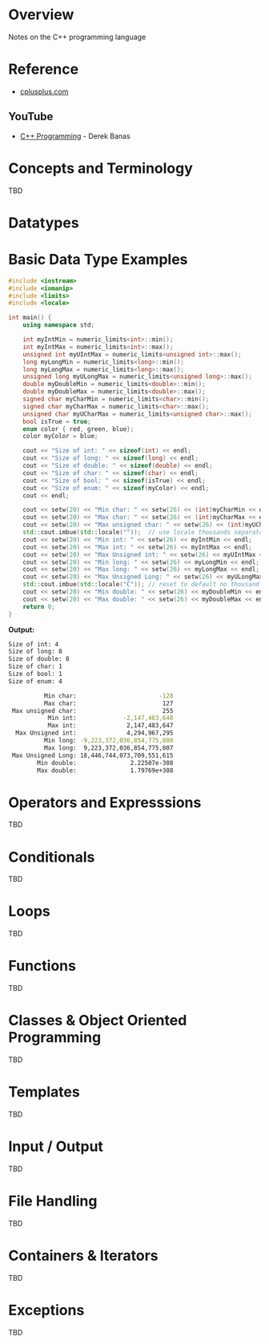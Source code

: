 # Overview

Notes on the C++ programming language

# Reference

* [cplusplus.com](http://www.cplusplus.com/)

## YouTube

* [C++ Programming](https://www.youtube.com/watch?v=Rub-JsjMhWY) - Derek Banas

# Concepts and Terminology

TBD

# Datatypes

# Basic Data Type Examples

```c++
#include <iostream>
#include <iomanip>
#include <limits>
#include <locale>

int main() {
    using namespace std;

    int myIntMin = numeric_limits<int>::min();
    int myIntMax = numeric_limits<int>::max();
    unsigned int myUIntMax = numeric_limits<unsigned int>::max();
    long myLongMin = numeric_limits<long>::min();
    long myLongMax = numeric_limits<long>::max();
    unsigned long myULongMax = numeric_limits<unsigned long>::max();
    double myDoubleMin = numeric_limits<double>::min();
    double myDoubleMax = numeric_limits<double>::max();
    signed char myCharMin = numeric_limits<char>::min();
    signed char myCharMax = numeric_limits<char>::max();
    unsigned char myUCharMax = numeric_limits<unsigned char>::max();
    bool isTrue = true;
    enum color { red, green, blue};
    color myColor = blue;

    cout << "Size of int: " << sizeof(int) << endl;
    cout << "Size of long: " << sizeof(long) << endl;
    cout << "Size of double: " << sizeof(double) << endl;
    cout << "Size of char: " << sizeof(char) << endl;
    cout << "Size of bool: " << sizeof(isTrue) << endl;
    cout << "Size of enum: " << sizeof(myColor) << endl;
    cout << endl;

    cout << setw(20) << "Min char: " << setw(26) << (int)myCharMin << endl;
    cout << setw(20) << "Max char: " << setw(26) << (int)myCharMax << endl;
    cout << setw(20) << "Max unsigned char: " << setw(26) << (int)myUCharMax << endl;
    std::cout.imbue(std::locale(""));  // use locale thousands separator
    cout << setw(20) << "Min int: " << setw(26) << myIntMin << endl;
    cout << setw(20) << "Max int: " << setw(26) << myIntMax << endl;
    cout << setw(20) << "Max Unsigned int: " << setw(26) << myUIntMax << endl;
    cout << setw(20) << "Min long: " << setw(26) << myLongMin << endl;
    cout << setw(20) << "Max long: " << setw(26) << myLongMax << endl;
    cout << setw(20) << "Max Unsigned Long: " << setw(26) << myULongMax << endl;
    std::cout.imbue(std::locale("C")); // reset to default no thousand separator
    cout << setw(20) << "Min double: " << setw(26) << myDoubleMin << endl;
    cout << setw(20) << "Max double: " << setw(26) << myDoubleMax << endl;
    return 0;
}
```

**Output:**

```bash
Size of int: 4
Size of long: 8
Size of double: 8
Size of char: 1
Size of bool: 1
Size of enum: 4

          Min char:                       -128
          Max char:                        127
 Max unsigned char:                        255
           Min int:             -2,147,483,648
           Max int:              2,147,483,647
  Max Unsigned int:              4,294,967,295
          Min long: -9,223,372,036,854,775,808
          Max long:  9,223,372,036,854,775,807
 Max Unsigned Long: 18,446,744,073,709,551,615
        Min double:               2.22507e-308
        Max double:               1.79769e+308
```

# Operators and Expresssions

TBD

# Conditionals

TBD

# Loops

TBD

# Functions

TBD

# Classes & Object Oriented Programming

TBD

# Templates

TBD

# Input / Output

TBD

# File Handling

TBD

# Containers & Iterators

TBD

# Exceptions

TBD

